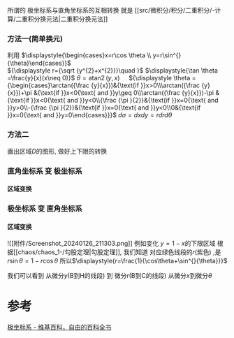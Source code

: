 
所谓的 极坐标系与直角坐标系的互相转换 就是 [[src/微积分/积分/二重积分/-计算/二重积分换元法|二重积分换元法]]

### 方法一(简单换元)
利用 $\displaystyle{\begin{cases}x=r\cos \theta \\ y=r\sin^{}{\theta}\end{cases}}$  
${\displaystyle r={\sqrt {y^{2}+x^{2}}}\quad }$
$\displaystyle{\tan \theta =\frac{y}{x}(x\neq 0)}$
${\displaystyle \theta =\operatorname {atan2} (y,x)\quad }$
${\displaystyle \theta ={\begin{cases}\arctan({\frac {y}{x}})&{\text{if }}x>0\\\arctan({\frac {y}{x}})+\pi &{\text{if }}x<0{\text{ and }}y\geq 0\\\arctan({\frac {y}{x}})-\pi &{\text{if }}x<0{\text{ and }}y<0\\{\frac {\pi }{2}}&{\text{if }}x=0{\text{ and }}y>0\\-{\frac {\pi }{2}}&{\text{if }}x=0{\text{ and }}y<0\\0&{\text{if }}x=0{\text{ and }}y=0\end{cases}}}$
$\displaystyle{d\sigma=dxdy=rdrd\theta}$

### 方法二
画出区域$D$的图形, 做好上下限的转换


### 直角坐标系 变 极坐标系
#### 区域变换
### 极坐标系 变 直角坐标系
#### 区域变换
![[附件/Screenshot_20240126_211303.png]]
例如变化 $y=1-x$的下限区域
根据[[chaos/chaos_1-/勾股定理|勾股定理]], 我们知道 对应绿色线段的$r$(紫色) ,是 $r\sin \theta =1-r\cos \theta$
所以$\displaystyle{r=\frac{1}{\cos\theta+\sin^{}{\theta}}}$

我们可以看到 从微分$y$(B到H的线段) 到 微分$r$(B到C的线段)
从微分$x$到微分$\theta$

# 参考
[极坐标系 - 维基百科，自由的百科全书](https://zh.wikipedia.org/wiki/%E6%9E%81%E5%9D%90%E6%A0%87%E7%B3%BB#%E6%9E%81%E5%9D%90%E6%A0%87%E7%B3%BB%E4%B8%8E%E5%B9%B3%E9%9D%A2%E7%9B%B4%E8%A7%92%E5%9D%90%E6%A0%87%E7%B3%BB%E4%B9%8B%E9%97%B4%E7%9A%84%E8%AE%8A%E6%8D%A2)
